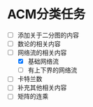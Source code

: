 ACM分类任务
===

- [ ] 添加关于二分图的内容
- [ ] 数论的相关内容
- [ ] 网络流的相关内容
    - [x] 基础网络流
    - [ ] 有上下界的网络流
- [ ] 卡特兰数
- [ ] 补充其他相关内容
- [ ] 矩阵的连乘
